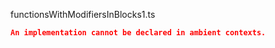 functionsWithModifiersInBlocks1.ts
```json
An implementation cannot be declared in ambient contexts.
```

